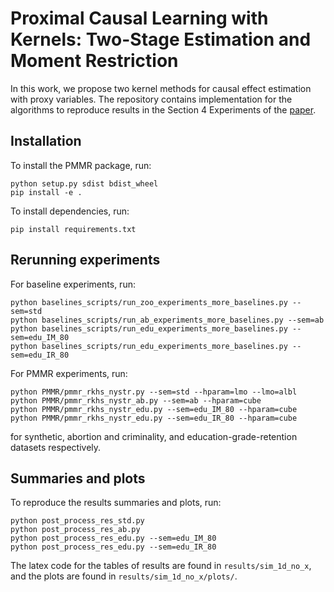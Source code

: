 # Proximal Causal Learning with Kernels: Two-Stage Estimation and Moment Restriction
In this work, we propose two kernel methods for causal effect estimation with proxy variables. 
The repository contains implementation for the algorithms to reproduce results in the Section 4 Experiments of the [paper](https://arxiv.org/abs/2105.04544).

## Installation
To install the PMMR package, run:
```
python setup.py sdist bdist_wheel
pip install -e .
```

To install dependencies, run:
```
pip install requirements.txt
```

## Rerunning experiments
For baseline experiments, run:
```
python baselines_scripts/run_zoo_experiments_more_baselines.py --sem=std
python baselines_scripts/run_ab_experiments_more_baselines.py --sem=ab
python baselines_scripts/run_edu_experiments_more_baselines.py --sem=edu_IM_80
python baselines_scripts/run_edu_experiments_more_baselines.py --sem=edu_IR_80
```
 
For PMMR experiments, run:
```
python PMMR/pmmr_rkhs_nystr.py --sem=std --hparam=lmo --lmo=albl
python PMMR/pmmr_rkhs_nystr_ab.py --sem=ab --hparam=cube
python PMMR/pmmr_rkhs_nystr_edu.py --sem=edu_IM_80 --hparam=cube
python PMMR/pmmr_rkhs_nystr_edu.py --sem=edu_IR_80 --hparam=cube
```
for synthetic, abortion and criminality, and education-grade-retention datasets respectively.

## Summaries and plots
To reproduce the results summaries and plots, run:
```
python post_process_res_std.py 
python post_process_res_ab.py 
python post_process_res_edu.py --sem=edu_IM_80
python post_process_res_edu.py --sem=edu_IR_80
```
The latex code for the tables of results are found in `results/sim_1d_no_x`, and the plots are found in `results/sim_1d_no_x/plots/`.
